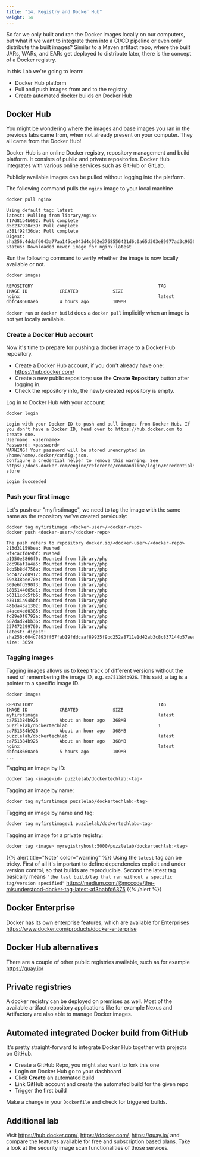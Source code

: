 ```yaml
---
title: "14. Registry and Docker Hub"
weight: 14
---
```


So far we only built and ran the Docker images locally on our computers, but what if we want to integrate them into a CI/CD pipeline or even only distribute the built images?
Similar to a Maven artifact repo, where the built JARs, WARs, and EARs get deployed to distribute later, there is the concept of a Docker registry.

In this Lab we're going to learn:

* Docker Hub platform
* Pull and push images from and to the registry
* Create automated docker builds on Docker Hub


## Docker Hub

You might be wondering where the images and base images you ran in the previous labs came from, when not already present on your computer. They all came from the Docker Hub!

Docker Hub is an online Docker registry, repository management and build platform. It consists of public and private repositories. Docker Hub integrates with various online services such as GitHub or GitLab.

Publicly available images can be pulled without logging into the platform.

The following command pulls the `nginx` image to your local machine

```bash
docker pull nginx
```

```
Using default tag: latest
latest: Pulling from library/nginx
f17d81b4b692: Pull complete
d5c237920c39: Pull complete
a381f92f36de: Pull complete
Digest: sha256:4ddaf6043a77aa145ce043d4c662e3768556421d6c0a65d303e89977ad3c9636
Status: Downloaded newer image for nginx:latest
```

Run the following command to verify whether the image is now locally available or not.

```bash
docker images
```

```
REPOSITORY                                               TAG                 IMAGE ID            CREATED             SIZE
nginx                                                    latest              dbfc48660aeb        4 hours ago         109MB
```

`docker run` or `docker build` does a `docker pull` implicitly when an image is not yet locally available.


### Create a Docker Hub account

Now it's time to prepare for pushing a docker image to a Docker Hub repository.

* Create a Docker Hub account, if you don't already have one: <https://hub.docker.com/>
* Create a new public repository: use the **Create Repository** button after logging in.
* Check the repository info, the newly created repository is empty.

Log in to Docker Hub with your account:

```bash
docker login
```

```
Login with your Docker ID to push and pull images from Docker Hub. If you don't have a Docker ID, head over to https://hub.docker.com to create one.
Username: <username>
Password: <password>
WARNING! Your password will be stored unencrypted in /home/home/.docker/config.json.
Configure a credential helper to remove this warning. See
https://docs.docker.com/engine/reference/commandline/login/#credentials-store

Login Succeeded
```


### Push your first image

Let's push our "myfirstimage", we need to tag the image with the same name as the repository we've created previously:

```bash
docker tag myfirstimage <docker-user>/<docker-repo>
docker push <docker-user>/<docker-repo>
```

```
The push refers to repository docker.io/<docker-user>/<docker-repo>
213d31159bea: Pushed
9f9cacfd69bf: Pushed
a1950e3866f0: Mounted from library/php
2dc96af1a4a5: Mounted from library/php
8cb5b8d4756a: Mounted from library/php
bcc4727d0912: Mounted from library/php
59e338bee70e: Mounted from library/php
369e6fd590f3: Mounted from library/php
1805144065e1: Mounted from library/php
b6311cdc5fb6: Mounted from library/php
e30181a94bbf: Mounted from library/php
481da43a1302: Mounted from library/php
a4ace4ed0385: Mounted from library/php
fd29e0f8792a: Mounted from library/php
687dad24bb36: Mounted from library/php
237472299760: Mounted from library/php
latest: digest: sha256:604c7893ff67fab19fddcaaf89935f9bd252a8711e1d42ab3c8c837144b57eee size: 3659
```


### Tagging images

Tagging images allows us to keep track of different versions without the need of remembering the image ID, e.g. `ca751384b926`.
This said, a tag is a pointer to a specific image ID.

```bash
docker images
```

```
REPOSITORY                                               TAG                 IMAGE ID            CREATED             SIZE
myfirstimage                                             latest              ca751384b926        About an hour ago   368MB
puzzlelab/dockertechlab                                  1                   ca751384b926        About an hour ago   368MB
puzzlelab/dockertechlab                                  latest              ca751384b926        About an hour ago   368MB
nginx                                                    latest              dbfc48660aeb        5 hours ago         109MB
...
```

Tagging an image by ID:

```bash
docker tag <image-id> puzzlelab/dockertechlab:<tag>
```

Tagging an image by name:

```bash
docker tag myfirstimage puzzlelab/dockertechlab:<tag>
```

Tagging an image by name and tag:

```bash
docker tag myfirstimage:1 puzzlelab/dockertechlab:<tag>
```

Tagging an image for a private registry:

```bash
docker tag <image> myregistryhost:5000/puzzlelab/dockertechlab:<tag>
```

{{% alert title="Note" color="warning" %}}
Using the `latest` tag can be tricky. First of all it's important to define dependencies explicit and under version control, so that builds are reproducible. Second the latest tag basically means `"the last build/tag that ran without a specific tag/version specified"` <https://medium.com/@mccode/the-misunderstood-docker-tag-latest-af3babfd6375>
{{% /alert %}}


## Docker Enterprise

Docker has its own enterprise features, which are available for Enterprises <https://www.docker.com/products/docker-enterprise>


## Docker Hub alternatives

There are a couple of other public registries available, such as for example <https://quay.io/>


## Private registries

A docker registry can be deployed on premises as well. Most of the available artifact repository applications like for example Nexus and Artifactory are also able to manage Docker images.


## Automated integrated Docker build from GitHub

It's pretty straight-forward to integrate Docker Hub together with projects on GitHub.

* Create a GitHub Repo, you might also want to fork this one
* Login on Docker Hub go to your dashboard
* Click **Create** an automated build
* Link GitHub account and create the automated build for the given repo
* Trigger the first build

Make a change in your `Dockerfile` and check for triggered builds.


## Additional lab

Visit <https://hub.docker.com/>, <https://docker.com/>, <https://quay.io/> and compare the features available for free and subscription based plans.
Take a look at the security image scan functionalities of those services.
